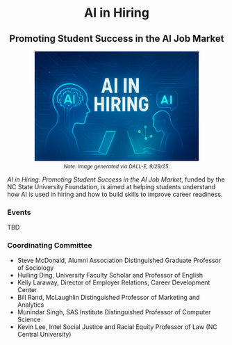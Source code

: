 <h1 align="center">AI in Hiring</h1>
<h2 align="center">Promoting Student Success in the AI Job Market</h2>
<p align="center">
  <img src="AI in Hiring Technology.jpg" width="75%">
  <br>
  <em><small>Note: Image generated via DALL-E, 9/29/25.</small></em>
</p>

*AI in Hiring: Promoting Student Success in the AI Job Market*, funded by the NC State University Foundation, is aimed at helping students understand how AI is used in hiring and how to build skills to improve career readiness. 

### Events
TBD

### Coordinating Committee
- Steve McDonald, Alumni Association Distinguished Graduate Professor of Sociology
- Huiling Ding, University Faculty Scholar and Professor of English
- Kelly Laraway, Director of Employer Relations, Career Development Center
- Bill Rand, McLaughlin Distinguished Professor of Marketing and Analytics
- Munindar Singh, SAS Institute Distinguished Professor of Computer Science
- Kevin Lee, Intel Social Justice and Racial Equity Professor of Law (NC Central University)

